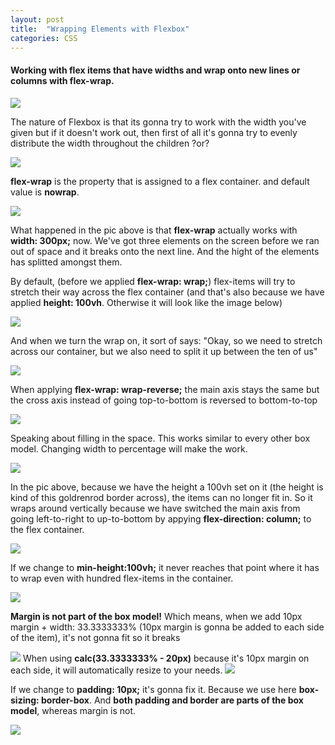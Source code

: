 ```yaml
---
layout: post
title:  "Wrapping Elements with Flexbox"
categories: CSS
---
```


#### Working with flex items that have widths and wrap onto new lines or columns with flex-wrap.


<img src="https://68.media.tumblr.com/a1fecdcd2fe8d72bce74bd0112d6fe56/tumblr_oidlxxlSzR1vg9inxo6_r1_1280.png" />
<p>
The nature of Flexbox is that its gonna try to work with the width you've given but if it doesn't work out, then first of all it's gonna
try to evenly distribute the width throughout the children ?or? </p>

<img src="https://68.media.tumblr.com/12baa7867576b88d2e8124122460497a/tumblr_oidlxxlSzR1vg9inxo7_r1_1280.png" />
<p><strong>flex-wrap</strong> is the property that is assigned to a flex container. and default value is <strong>nowrap</strong>.</p>

<img src="https://68.media.tumblr.com/c3e52cf9ada09ad0db2a7401ecbdaf99/tumblr_oidlxxlSzR1vg9inxo1_1280.png" />
<p>What happened in the pic above is that <strong>flex-wrap</strong> actually works with <strong>width: 300px;</strong> now. We've got three elements on the screen before we ran out of space and it breaks onto the next line. And the hight of the elements has splitted amongst them.</p>
<p>By default, (before we applied <strong>flex-wrap: wrap;</strong>) flex-items will try to stretch their way across the flex container (and that's also because we have applied <strong>height: 100vh</strong>. Otherwise it will look like the image below)</p>
<img src="https://68.media.tumblr.com/1127308ded11a48b761f90ef20d9f462/tumblr_oidlxxlSzR1vg9inxo8_r1_1280.png" />
<p>And when we turn the wrap on, it sort of says: "Okay, so we need to stretch across our container, but we also need to split it up between the ten of us"</p>

<img src="https://68.media.tumblr.com/b7a9fc09f22a8a4e783de21977cd9e2a/tumblr_oidlxxlSzR1vg9inxo2_r1_1280.png" />
 <p>When applying <strong>flex-wrap: wrap-reverse;</strong> the main axis stays the same but the cross axis instead of going top-to-bottom is reversed to bottom-to-top</p>

<img src="https://68.media.tumblr.com/7578fefbdc8a5bf726f7908df0a02dfc/tumblr_oidlxxlSzR1vg9inxo9_r1_1280.png" />
<p>Speaking about filling in the space. This works similar to every other box model. Changing width to percentage will make the work.</p>

<img src="https://68.media.tumblr.com/297bc89e25cc78f24b40b24dc9c30f2b/tumblr_oidlxxlSzR1vg9inxo3_1280.png" />
<p>In the pic above, because we have the height a 100vh set on it (the height is kind of this goldrenrod border across), the items can no longer fit in. So it wraps around vertically because we have switched the main axis from going left-to-right to up-to-bottom by appying <strong>flex-direction: column;</strong> to the flex  container. </p>

<img src="https://68.media.tumblr.com/4f254056f1093fa87686fdc24540cd3c/tumblr_oidlxxlSzR1vg9inxo10_r1_1280.png" />
<p>If we change to <strong>min-height:100vh;</strong> it never reaches that point where it has to wrap even with hundred flex-items in the container. </p>

<img src="https://68.media.tumblr.com/6e906ccd7fb9c9fa246972b16fc26628/tumblr_oidlxxlSzR1vg9inxo4_1280.png" />
<p><strong>Margin is not part of the box model!</strong> Which means, when we add 10px margin + width: 33.3333333% (10px margin is gonna be added to each side of the item), it's not gonna fit so it breaks</p>


<img src="https://68.media.tumblr.com/9334a5d5597d4b4a6ff9a36736ca4b5d/tumblr_oidlxxlSzR1vg9inxo5_1280.png" />
When using <strong>calc(33.3333333% - 20px)</strong> because it's 10px margin on each side, it will automatically resize to your needs.

<img src="https://68.media.tumblr.com/6630c61ccc48cb7ebd81a65581870493/tumblr_oidrg0QQdn1vg9inxo1_1280.png" />
<p>If we change to <strong>padding: 10px;</strong> it's gonna fix it. Because we use here <strong>box-sizing: border-box</strong>. And <strong>both padding and border are parts of the box model</strong>, whereas margin is not.</p>

<img src="https://68.media.tumblr.com/96074c0e0f7d2bfedd9cbb8ed4fa963a/tumblr_oidrg0QQdn1vg9inxo2_r1_1280.png" />
